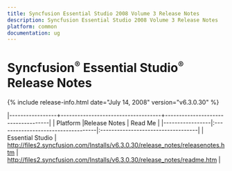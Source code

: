 ```yaml
---
title: Syncfusion Essential Studio 2008 Volume 3 Release Notes  
description: Syncfusion Essential Studio 2008 Volume 3 Release Notes  
platform: common
documentation: ug
---
```


# Syncfusion<sup style="font-size:70%">&reg;</sup> Essential Studio<sup style="font-size:70%">&reg;</sup> Release Notes  

{% include release-info.html date="July 14, 2008"  version="v6.3.0.30" %} 

|-----------------+------------------------------------+------------------------------------|
|   Platform      |Release Notes                       | Read Me                            |
|-----------------|:-----------------------------------|:-----------------------------------|
| Essential Studio  | <http://files2.syncfusion.com/Installs/v6.3.0.30/release_notes/releasenotes.htm> | <http://files2.syncfusion.com/Installs/v6.3.0.30/release_notes/readme.htm> |



